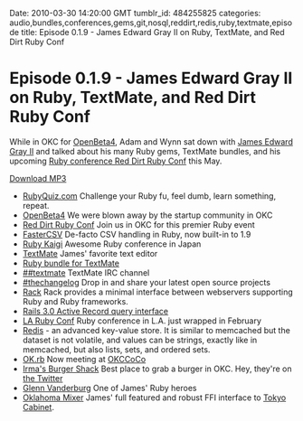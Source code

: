 Date: 2010-03-30 14:20:00 GMT
tumblr_id: 484255825
categories: audio,bundles,conferences,gems,git,nosql,reddirt,redis,ruby,textmate,episode
title: Episode 0.1.9 - James Edward Gray II on Ruby, TextMate, and Red Dirt Ruby Conf

# Episode 0.1.9 - James Edward Gray II on Ruby, TextMate, and Red Dirt Ruby Conf

While in OKC for [OpenBeta4](http://openbeta.extendedbeta.com/openbeta4.html), Adam and Wynn sat down with [James Edward Gray II](http://twitter.com/JEG2) and talked about his many Ruby gems, TextMate bundles, and his upcoming [Ruby conference Red Dirt Ruby Conf](http://reddirtrubyconf.com/) this May.

[Download MP3](http://www.buzzsprout.com/105/3596-episode-0-1-9-james-edward-gray-ii-on-ruby-textmate-and-red-dirt-ruby-conf.mp3)

* [RubyQuiz.com](http://rubyquiz.com/) Challenge your Ruby fu, feel dumb, learn something, repeat.
* [OpenBeta4](http://openbeta.extendedbeta.com/openbeta4.html) We were blown away by the startup community in OKC
* [Red Dirt Ruby Conf](http://reddirtrubyconf.com/) Join us in OKC for this premier Ruby event
* [FasterCSV](http://fastercsv.rubyforge.org/) De-facto CSV handling in Ruby, now built-in to 1.9
* [Ruby Kaigi](http://rubykaigi.org/2010/en) Awesome Ruby conference in Japan
* [TextMate](http://macromates.com/) James' favorite text editor
* [Ruby bundle for TextMate](http://github.com/JEG2/ruby.tmbundle)
* [##textmate](irc://irc.freenode.net/textmate) TextMate IRC channel
* [#thechangelog](irc://irc.freenote.net/thechangelog) Drop in and share your latest open source projects
* [Rack](http://rack.rubyforge.org/) Rack provides a minimal interface between webservers supporting Ruby and Ruby frameworks.
* [Rails 3.0 Active Record query interface](http://m.onkey.org/2010/1/22/active-record-query-interface)
* [LA Ruby Conf](http://www.larubyconf.com/) Ruby conference in L.A. just wrapped in February
* [Redis](http://code.google.com/p/redis/) - an advanced key-value store. It is similar to memcached but the dataset is not volatile, and values can be strings, exactly like in memcached, but also lists, sets, and ordered sets.
* [OK.rb](http://ok-ruby.org/Site/Welcome.html) Now meeting at [OKCCoCo](http://okccoco.com/)
* [Irma's Burger Shack](http://www.irmasburgershack.com/) Best place to grab a burger in OKC. Hey, they're on [the Twitter](http://www.flickr.com/photos/wynnxp/4476509638/)
* [Glenn Vanderburg](http://twitter.com/glv) One of James' Ruby heroes
* [Oklahoma Mixer](http://github.com/JEG2/oklahoma_mixer) James'  full featured and robust FFI interface to [Tokyo Cabinet](http://1978th.net/tokyocabinet/). 

